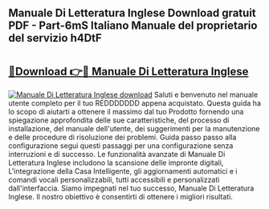 ## Manuale Di Letteratura Inglese Download gratuit PDF - Part-6mS Italiano Manuale del proprietario del servizio h4DtF

# <h2><a href="http://dfaylpp.blite.top/?on=Manuale+Di+Letteratura+Inglese">🔗Download 👉🔴 Manuale Di Letteratura Inglese</a></h2>

[![Manuale Di Letteratura Inglese download](https://i.imgur.com/lujVjoI.png)](http://dfaylpp.blite.top/?on=Manuale+Di+Letteratura+Inglese)
Saluti e benvenuto nel manuale utente completo per il tuo REDDDDDDD appena acquistato. Questa guida ha lo scopo di aiutarti a ottenere il massimo dal tuo Prodotto fornendo una spiegazione approfondita delle sue caratteristiche, del processo di installazione, del manuale dell'utente, dei suggerimenti per la manutenzione e delle procedure di risoluzione dei problemi. Guida passo passo alla configurazione segui questi passaggi per una configurazione senza interruzioni e di successo. Le funzionalità avanzate di Manuale Di Letteratura Inglese includono la scansione delle impronte digitali, L'integrazione della Casa Intelligente, gli aggiornamenti automatici e i comandi vocali personalizzabili, tutti accessibili e personalizzati dall'interfaccia. Siamo impegnati nel tuo successo, Manuale Di Letteratura Inglese. Il nostro obiettivo è consentirti di ottenere i migliori risultati.
